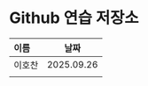 # Github 연습 저장소

| 이름   |    날짜    |
| :----- | :--------: |
| 이호찬 | 2025.09.26 |
|        |            |
